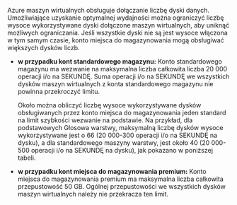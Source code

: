 Azure maszyn wirtualnych obsługuje dołączanie liczbę dyski danych. Umożliwiające uzyskanie optymalnej wydajności można ograniczyć liczbę wysoce wykorzystywane dyski dołączone maszyn wirtualnych, aby uniknąć możliwych ograniczania. Jeśli wszystkie dyski nie są jest wysoce włączona w tym samym czasie, konto miejsca do magazynowania mogą obsługiwać większych dysków liczb.

- **w przypadku kont standardowego magazynu:** Konto standardowego magazynu ma wezwanie na maksymalna liczba całkowita liczba 20 000 operacji i/o na SEKUNDĘ. Suma operacji i/o na SEKUNDĘ we wszystkich dysków maszyn wirtualnych z konta standardowego magazynu nie powinna przekroczyć limitu.

    Około można obliczyć liczbę wysoce wykorzystywane dysków obsługiwanych przez konto miejsca do magazynowania jeden standard na limit szybkości wezwanie na podstawie. Na przykład, dla podstawowych Głosowa warstwy, maksymalną liczbę dysków wysoce wykorzystywane jest o 66 (20 000-300 operacji i/o na SEKUNDĘ na dysku), a dla standardowego maszyny warstwy, jest około 40 (20 000-500 operacji i/o na SEKUNDĘ na dysku), jak pokazano w poniższej tabeli. 
 
- **w przypadku kont miejsca do magazynowania premium:** Konto miejsca do magazynowania premium ma maksymalna liczba całkowita przepustowość 50 GB. Ogólnej przepustowości we wszystkich dysków maszyn wirtualnych należy nie przekracza ten limit.